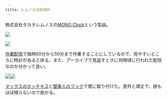 ```yaml
---
title: レムノスの掛時計
---
```

株式会社タカタレムノスの[MONO Clock](https://www.amazon.co.jp/dp/B004UIT8BK)という製品。

![](https://lh3.googleusercontent.com/docs/ADP-6oE4pU6WcPCSu1Y1gfnOKLe5zhLWnGeYah-XhEx0lF4UvUMKVs0WLxkXv9xS9fyjIMl79z3jSE2ZozfBJAukzR_8lFbJGGMhEVOdTEXQR-Y29yjFDJDGvAbohDbyju4LDCjUv3Fdw1Knp-MSQlP-PzbBGdaB6UVCobPhQYJ6DGvVGo07EUS_S1mauExT0y-pVYMqOwDiuHxnWIeEqKXLFNZaeLkz-7H83RRNwe_EEostWCXbKXQii-0NCQTXVLknQ0JKoI14dUHlay4yFSAiH2Ou7ubkOaXW2ov4qaFq9QERiJOTMtKocmMRuZJre9VvZ2fbYUarb74smvVkM2JzazoL-w2xo6QcMrfAXgRDXBqELEfbdO8nxvLWb61db5k9M2rinRRPhqv6AFUUn0unMEsMsRmPLuoD7DNP3txyGuMj0q8MScHRUB8Sozk_xTD4RsT7Wsz79p2foeOLWZsHJ90gzt-khikZjDVfZwH-d4VP424wtpsoBIqexoxWq4aHATfypgp4kjR4Lei19MuTNAM7aSWFPXW3xLJIgZQ1U9sXqwDmhN4Iyu5xoYUiBZhwFZwkos1xVrtDT9w8jUOantu2tkK2-_EopCxIdQUmUiEZeEQALrk9IW29j0bCPnisSUVBf2tenzXeyO53_Quac2uk1GE3WUnr4AT5D5KOu-rAJO2RtdV0cBnMBMHHqS7M1kcskD3W3Z55-l_Zwfiww40MZNYs609Afi1hfZeldKANAPjUs2FpgQFh4b3hYbczA7yjumPVYzhwdYAIw0LJZS9AmuLh3RiuxDJC3oKT3s7a8IwwQVn_IFXYqkW6pNyDhx-qFdo4jx53fKfukQF_7bXTYRxwaq38o6OpzPGUgFcCTSolpBPK4_mcA6ZW8FGdobZh4mtlXP7dys8klQyuSvY9SQk8UJ39EyGRfzGtTAbzuc7G3alYSRoAo46lAvac54-D5hQroz9haehrRCV0R3vRJN5rRx1MW-LF6lhFFVFVtjMNWNhtgxt6sReexwJY7COAmvMsg3IXuMjya2KxRMq4bWQs4MPsXnobueZXLxAXn3_THmOo-T85ZPi6XBLqBGzJq9lJ9ovlkN61UnSEAs8qHlK9lKR8p0OhNQ8lepaBvzL88OtQF1ztI2vbiuX5Y7bttJGpAXLc0QN8vYf487j72LCq237UinGOzwAR5Qyyxy9ne2Z5dZHCbY5ZY5xao27LR1BQMRh8sNURTCbSawaoTWv7gTXBByEPPNsOoeXl5QHg)

![](https://lh3.googleusercontent.com/docs/ADP-6oHcqZRq9x4su5oU-nRMqxG_poXS9RlPpVaW5E2zw6T-Dv342e3_ToQ684GVnoqvvBbV9RXruXKPmi51z8faSy7reTcDF2QBDxhsojte77qIdtZ5evnt4YsajPQmlkMIqD4NY9bvz-txLM0FslH51TeBD9BD6TdBQF31Z8T90i0Xl5ux5Gyc5McdxmlN9OAp5hM9yY9Arzv5fr3dBJNUy17DNpbikJbkXvLeVdECEhIdUv5EzW9Pm3nWQnTJPVJt2-mK_W4wXhIGHLnDoM7Ji-MUH4Ti_pFap8JIAqOEpua-EprferitI1V-NO4ikGgsT7tEtkpf0q9u9f9qYm2TX6-zTn7D9TE1xMRM8sdm9iKJGwuhqTGtCLafHx4ZSB48LvKa8_fMIVKf-2NSveYPVJvWEGZtxzKiZZsj2mlICLP20KQu38PnFDiqD0MrzKiI2g3oVPUNbFFOzs7SjqQoFXjZpc9UHXQs3lSmzQsJUZGLgcoWJ5FMa7wL-uP_KpahJEmUzLtI1ZhtO6ZU0oe_3dkTKY4a9x-pBycO4p4xVslQGxrhs-R-OtWWZw-jdm6Ke-mV_QBsDnuE8oFbEsdzZGcWoaVtK9iqp5DMNCy6Bb8bI4X5ifIUA1-pWjy8Uy2XlqvmgjTiofMiz05BZEhy2MKUIT2EnwUwNlahpD3-uUjuyIw412GSdZkPicc2O_sjls-ut_a_f7nFcr_CSvRkc2NbVsXl6kMdYViulYOt3IzZsm07U_wTV6W2LMXR6mL2G58S9vsR1g0SPc_ISge8Qzw_5R86LZxoeLr7nNe0YNE0h_LjynUY5Mrzhb1Lx6mm_3Eens2qLXjZSJTn3rSUavkS9FfB1IG26n067mB3ERywQOMTedaEyXUxRqhUOLAB1K4Cwp4jqzK4bbrYJwosjFd_GnG9AArIASmdmKWMUszt-GlhdB0hRHQQgv0ysNFxQWLwOoLOP5-euDFOZZd9lBZWNf5G4BB9ImtcmFVmBYrC2xBE9fMOR-FeYeWlnHMwQpJ3h7GUJsZEs1N9v1LhvZ9AHDTS6G6dKnYl9dPWsACUftBKhVsIbvEiLLP8CzHv615BGvPRA4sMl5-jNNOUhPtryiR8dYjNoh-8vxDyEbbEi_LqMq3ezYxzSBGyjOTdKHVN84xKVs_o9tEV3Sg3_v_9TuVhPFxSDBfJd2Z6Miv6Uo9_NQuHVA8M1X7cNhYIhSBzfCe2JHPyXqy2SFq5enCY8MFzr8dgdXJ5yCHMh7pS0YiC)

[作業配信](https://www.youtube.com/channel/UC5s-KpSDGzxWPWNv94PnJHw)で毎時00分から50分まで作業することにしているので、見やすいところに時計があると捗る。また、アーカイブで見返すときに何時頃に行われた配信なのか分かって良い。

![](https://lh3.googleusercontent.com/docs/ADP-6oE9A4xiDkolv1ySIFrVx_0aQSSwm6TW_P45AXe_DFdD4tlehdC6ckEYf5WJGNjgJ_KcUmRfeWwHjoCiGX0u9_MDJ3BPqSq6KwyTJYbGTSvFXk6ykvieTwPEXbvrJ24PKAY5EegM3c-RuwRQbBm1_n-TNtsAHO1RRmNv3nHYJuLxqv_3179Zqbpn1dnXXIEU34ACMGRp1Hd_W8eLsJrxQDhE99rkI5yFXj3XDq3iM_QVJMhzDKKxVrTJ41fv2c0pkJ9FV-aciW5zi0LHenuwltOAtpjza-uu2CricLwBzE87-4V7mAEnUuSc7e62QtOedVIV5I4g0e0IoVOz-EWWAZCWRwLTtquAF2aXh_ODi_ftG0rRxalZgiKRFJhr_-FXqceXOQHnSqknV7lnYpV0Ku8wo3Qws8FWEQMi3kA7pERJxCFQYUrijxfm8EAX25t6Oej4Pv1eluzUqwYMta59xERxZ0X4UjARP8fGwwLJCDQ1ejcErO6UjjdNnbkwkrDt1RTLnIAjEkc_SIGqAO2t_2mmg3ZDu_ejVdm_eFwppr2ckcpLGjULAsPpSCKmuamKSQucD592AJ3uR-_cRwSiwfVVnQd-5-Db1PdUX99dnqV9SPonftFuejyMwcPrdSZUk1pWaEf_vJRTf7VpSL3d6y3fUbY9kul72Hy3Gwgtvdee0hMw_P5W7shxHzplIDtZJQ0iI-wgGUOUt_uv-vZ7ilr5EIi79Z1COG9LLGudklE_WbFnIXjbiIxFxhXtFknnIN8JIQAtDndu73m4l6SYIhnsUX8p8PfzQp__EkT8qEQlgQdQLcrRtJ6M1xKRgJhcjOphrLfSdu9Tot6pOiX_Gde92Z313CKpOIphAkGkwGyNHGSo5XndaDKuxKqVj6Q_z_OQsaR6dQuJDzs5pvdZP3M8nPKaqfuY65zQxEB8fSMiOoG5PHBy4fmwNIktdEHj56ofpj39cZ_Yz27xncrN6qFG8OwiZrfu-iBQhd8b-545JZsM2HfgOAxHq2QfH9p6G4eAuOoacvt1AcwxeKja7rUXLxSoJwFdIk0Sn4vOiGkVVq2oQo56PMSNCkT1Z3XvKeAluc8pduJianeXUxbCS3cx2Zh3816_kYoMXJvZJ00h3_EUa8btZOEm6u8Lk8pw12JO4i6f0ppesCCn0XNUmW5US7UM4w1n5rBmSEOWT8hzP_Kpd4CiaTpLMdEcuncYFNqNleA5YHmZmPkXS7JPnZmJjkzLVqzrkPETlbtyI-kJvShA)![](https://lh3.googleusercontent.com/docs/ADP-6oG4MBsOtTfCQgW7v629Px7_s4sHpfQxWyrysB-hi6JNzKDTplhcSphDO7G_NgGruNdtSgpXSz5aMx4lgHBpObn5QOrz_5bnTXwixOsW3V7gZEPgRnQ_LG7McHpxG0Ypf2USWjz6kj2-L7yLMTjmr9N1qevbOQElnQNpAIo0RupEat2vQrGwRXSBQvQt0vy5py6JDA0_NhZrbi34crmKBIU00WPN4Hc6YXMurXpSG6Ta-xfNMkpaA05gvPz_LRt4Hn298gVZaKtd5VLdxqWtSMln0Dah6IBPsqM-WBeuTKpJzTz1kAFHlEdJQC0uQ9-KrwMyGnSy7d_UHRLaJBbdmI_SpgAJGkZPB-RsyltLOJ3kvldLQSxVHdeDZNH7aLrzIsiBq0X06oKZA15OZZmEMLZaw3i5LU0pOjEbPHMdmXvP8lsFL2VjCyxXw1nU6_G4EpWcx2qe4RjAr-ZR9c3XpO_8O1UjIjw04ZtJcbshHWVHTTkY75ul1Uih5BsoavxfAd3wQGxdKQITj2FVjZOZRU7HIqUFtX-2Dd75pStv27rq5Q-4ZHDToUpcXlqoN3tlH07HyEpmBMeZVKQpBMCPHVxANuSpqo7-7m98lNMR2ZFLUjeJjZpyd2yRYI3s3fTUwmlLsc9Qvnd5X26lZbuhdk3Jq_6_k9Ul_B9JhKs7TPObi4EXIDcUEZoBKA6jE3TMoE13BsPyL4SfapwnohmqncWA6rvQFYOp21zxFF2oXFPU0W3eKWll3PGGXyHtEvSxXIUiTOOJ9L4pGRGxUzX5TlDzbXDoOh-GrQLwGZRD05NuSID2az_FV0GWSF9exPTe7uqvFsm94cGWgFI9EhViL6Ak9d9nz2JlB-VFJEbBBEcEvjgpovq4RBwcJsrsmsoD_fH49PHrzEG-u3c62zJRZ_hHQ6EKAMxkVT4NzkwDHglnQVLtAAlSyBInl8xLv9vc5PjyuGDwQumYvJVyLrB5m1wJniwnNjGjRCp_ShD_iCDwr8okGN8T1DDRoLyW-soWei6YkVqGN9AIg9bshcBXOzBBUdv6G9XuQnXK749zTh8UZqdXzd96flt_GVIFYLI0HFvhst4QQ-9qaGve0d_wZGG7EEYwlxZjBwbbS-2JSiA-uX_wZBijFeSaASOb2WrtY-ByTBqk0aebyq8t4QVCqte-b_55H4Nq2tf_gafPqWB6b4hjTQmI2O-ltwaz6xWg8ha9mub24c7NksmrPSKy3XWBikMisy49mNrjfy8f6DjwG5Hx)

[マックスのホッチキス](https://www.amazon.co.jp/dp/B000O9WRWG)と[壁美人のフック](https://www.amazon.co.jp/dp/B00CU78TDG)で壁に取り付けた。意外と頑丈で、跡もほぼ残らないので助かる。
